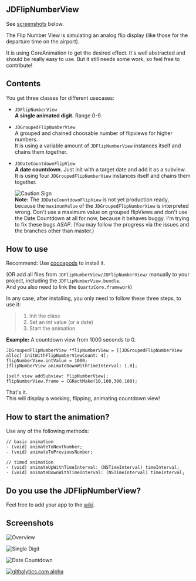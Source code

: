 JDFlipNumberView
------------------

See [screenshots](#screenshots) below.

The Flip Number View is simulating an analog flip display (like those for the departure time on the airport).

It is using CoreAnimation to get the desired effect. It's well abstracted and should be really easy to use. But it still needs some work, so feel free to contribute!

## Contents

You get three classes for different usecases:

- `JDFlipNumberView`  
  __A single animated digit.__ Range 0-9.
- `JDGroupedFlipNumberView`  
  A grouped and chained choosable number of flipviews for higher numbers.  
  It is using a variable amount of `JDFlipNumberView` instances itself and chains them together.
- `JDDateCountdownFlipView`  
  __A date countdown.__ Just init with a target date and add it as a subview.  
  It is using four `JDGroupedFlipNumberView` instances itself and chains them together.
  
  ![Caution Sign](http://upload.wikimedia.org/wikipedia/en/thumb/f/f7/Nuvola_apps_important.svg/50px-Nuvola_apps_important.svg.png "Caution Sign")  
  __Note:__ The `JDDateCountdownFlipView` is not yet production ready, because the `maximumValue` of the `JDGroupedFlipNumberView` is interpreted wrong. Don't use a maximum value on grouped flipViews and don't use the Date Countdown at all for now, because it behaves buggy. I'm trying to fix these bugs _ASAP_. (You may follow the progress via the issues and the branches other than master.)

## How to use

Recommend: Use [cocoapods] to install it.  

(OR add all files from `JDFlipNumberView/JDFlipNumberView/` manually to your project, including the `JDFlipNumberView.bundle`.  
And you also need to link the `QuartzCore.framework`)

In any case, after installing, you only need to follow these three steps, to use it:

> 1. Init the class
> 2. Set an int value (or a date)
> 3. Start the animation

__Example:__ A countdown view from 1000 seconds to 0.

    JDGroupedFlipNumberView *flipNumberView = [[JDGroupedFlipNumberView alloc] initWithFlipNumberViewCount: 4];
    flipNumberView.intValue = 1000;
    [flipNumberView animateDownWithTimeInterval: 1.0];
    
    [self.view addSubview: flipNumberView];
    flipNumberView.frame = CGRectMake(10,100,300,100);

That's it.  
This will display a working, flipping, animating countdown view!

## How to start the animation?

Use any of the following methods:

    // basic animation
    - (void) animateToNextNumber;
    - (void) animateToPreviousNumber;
    
    // timed animation
    - (void) animateUpWithTimeInterval: (NSTimeInterval) timeInterval;
    - (void) animateDownWithTimeInterval: (NSTimeInterval) timeInterval;


## Do you use the JDFlipNumberView?

Feel free to add your app to the
[wiki](https://github.com/jaydee3/JDFlipNumberView/wiki/Apps-using-JDFlipNumberView).

## Screenshots

![Overview](https://raw.github.com/jaydee3/JDFlipNumberView/master/Screenshots/menu.png "Overview")

![Single Digit](https://raw.github.com/jaydee3/JDFlipNumberView/master/Screenshots/singledigit.png "Single Digit")

![Date Countdown](https://raw.github.com/jaydee3/JDFlipNumberView/master/Screenshots/datecountdown.png "Date Countdown")


[cocoapods]: https://github.com/CocoaPods/CocoaPods/

[![githalytics.com alpha](https://cruel-carlota.pagodabox.com/015f5826a4c4d785736b35a0ae7568ce "githalytics.com")](http://githalytics.com/jaydee3/JDFlipNumberView)